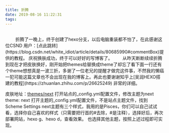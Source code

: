 ```yaml
---
title: 折腾
date: 2019-08-16 11:22:31
tags:
---
```

<br>
&emsp;&emsp; 折腾了一晚上，终于创建了hexo分支，以后电脑重装都不怕了，在此感谢这位CSND 用户：[点此跳转](https://blog.csdn.net/white_idiot/article/details/80685990#commentBox)提供的教程。
庆祝换肤成功，终于可以好好的写博客了。
  从昨天断断续续折腾到现在才把皮肤换好，刚开始把themes给替换成theme了却忘了看下面一行还有个theme想想真是一波三折，多谢了一位老兄的提醒才做完这件事，不然我的懒癌一犯可能这篇文章也不会出现在我的博客上。再此也要谢谢知乎上[吴润HEXO搭建的教程](https://zhuanlan.zhihu.com/p/26625249) 非常的详细。



皮肤地址：[themes/next](https://github.com/iissnan/hexo-theme-next)
打开站点的_config.yml配置文件，修改主题为next theme: next
打开主题的_config.yml配置文件，不是站点主题文件，找到Scheme Settings
next主题有三个样式，我用的是Pisces，你们可以自己试试看，选择你自己喜欢的样式（只需要把行首的#去除，#是注释），选择好后，再次部署网站，hexo g、hexo d，查看效果。
也选择其他主题，按照上述过程即可实现。